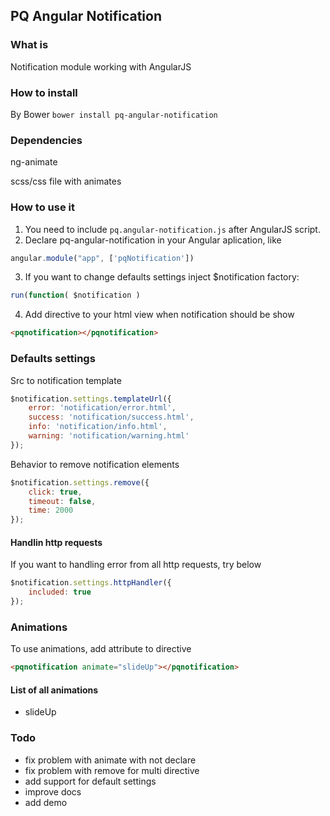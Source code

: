 ## PQ Angular Notification

### What is
Notification module working with AngularJS

### How to install

By Bower
`bower install pq-angular-notification`

### Dependencies
ng-animate

scss/css file with animates

### How to use it
1. You need to include  `pq.angular-notification.js` after AngularJS script.
2. Declare pq-angular-notification in your Angular aplication, like
```javascript
angular.module("app", ['pqNotification'])
```
3. If you want to change defaults settings inject $notification factory:
```javascript
run(function( $notification )
```
4. Add directive to your html view when notification should be show
```html
<pqnotification></pqnotification>
```

### Defaults settings
Src to notification template

```javascript
$notification.settings.templateUrl({
    error: 'notification/error.html',
    success: 'notification/success.html',
    info: 'notification/info.html',
    warning: 'notification/warning.html'
});
```

Behavior to remove notification elements

```javascript
$notification.settings.remove({
    click: true,
    timeout: false,
    time: 2000
});
```

#### Handlin http requests

If you want to handling error from all http requests, try below

```javascript
$notification.settings.httpHandler({
    included: true
});
```

### Animations

To use animations, add attribute to directive

```html
<pqnotification animate="slideUp"></pqnotification>
```

#### List of all animations

  - slideUp

### Todo
  - fix problem with animate with not declare
  - fix problem with remove for multi directive
  - add support for default settings
  - improve docs
  - add demo
